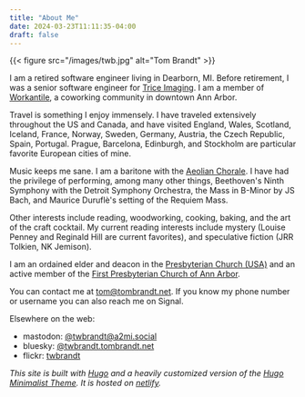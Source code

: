 ```yaml
---
title: "About Me"
date: 2024-03-23T11:11:35-04:00
draft: false
---
```


{{< figure src="/images/twb.jpg" alt="Tom Brandt" >}}

I am a retired software engineer living in Dearborn, MI. Before retirement, I was a senior software engineer for [Trice Imaging](https://triceimaging.com). I am a member of [Workantile](http://workantile.org), a coworking community in downtown Ann Arbor.

Travel is something I enjoy immensely. I have traveled extensively throughout the US and Canada, and have visited England, Wales, Scotland, Iceland, France, Norway, Sweden, Germany, Austria, the Czech Republic, Spain, Portugal. Prague, Barcelona, Edinburgh, and Stockholm are particular favorite European cities of mine.

Music keeps me sane. I am a baritone with the [Aeolian Chorale](https://www.facebook.com/aeolianchorale). I have had the privilege of performing, among many other things, Beethoven's Ninth Symphony with the Detroit Symphony Orchestra, the Mass in B-Minor by JS Bach, and Maurice Duruflè's setting of the Requiem Mass.

Other interests include reading, woodworking, cooking, baking, and the art of the craft cocktail. My current reading interests include mystery (Louise Penney and Reginald Hill are current favorites), and speculative fiction (JRR Tolkien, NK Jemison).

I am an ordained elder and deacon in the [Presbyterian Church (USA)](https://www.pcusa.org/) and an active member of the [First Presbyterian Church of Ann Arbor](https://firstpresbyterian.org).

You can contact me at [tom@tombrandt.net](mailto:tom@tombrandt.net). If you know my phone number or username you can also reach me on Signal.

Elsewhere on the web:
- mastodon: [@twbrandt@a2mi.social](https://a2mi.social/@twbrandt)
- bluesky: [@twbrandt.tombrandt.net](https://bsky.app/profile/twbrandt.tombrandt.net)
- flickr: [twbrandt](https://flickr.com/twbrandt)

*This site is built with [Hugo](https://gohugo.io) and a heavily customized version of the [Hugo Minimalist Theme](https://themes.gohugo.io/hugo-minimalist/). It is hosted on [netlify](https://www.netlify.com/).*